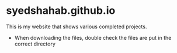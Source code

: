 # syedshahab.github.io
This is my website that shows various completed projects.

- When downloading the files, double check the files are put in the correct directory
